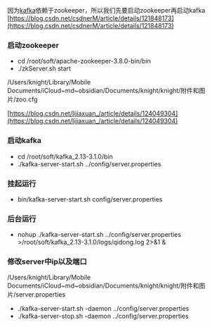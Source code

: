 因为[kafka](https://so.csdn.net/so/search?q=kafka&spm=1001.2101.3001.7020)依赖于zookeeper，所以我们先要启动zookeeper再启动kafka
[https://blog.csdn.net/csdnerM/article/details/121848173](https://blog.csdn.net/csdnerM/article/details/121848173)

### 启动zookeeper
- cd /root/soft/apache-zookeeper-3.8.0-bin/bin
- ./zkServer.sh start

/Users/knight/Library/Mobile Documents/iCloud~md~obsidian/Documents/knight/knight/附件和图片/zoo.cfg

[https://blog.csdn.net/lijiaxuan_/article/details/124049304](https://blog.csdn.net/lijiaxuan_/article/details/124049304)

### 启动kafka

- cd /root/soft/kafka_2.13-3.1.0/bin
- ./kafka-server-start.sh ../config/server.properties

### 挂起运行
 
- bin/kafka-server-start.sh config/server.properties
 
### 后台运行
 
- nohup ./kafka-server-start.sh ../config/server.properties >/root/soft/kafka_2.13-3.1.0/logs/qidong.log 2>&1 &

### 修改server中ip以及端口
/Users/knight/Library/Mobile Documents/iCloud~md~obsidian/Documents/knight/knight/附件和图片/server.properties

- ./kafka-server-start.sh -daemon  ../config/server.properties
- ./kafka-server-stop.sh -daemon  ../config/server.properties